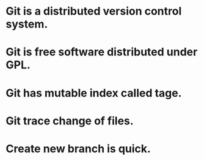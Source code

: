 # Git is a distributed version control system.
# Git is free software distributed under GPL.
# Git has mutable index called tage.
# Git trace change of files.
# Create new branch is quick.
